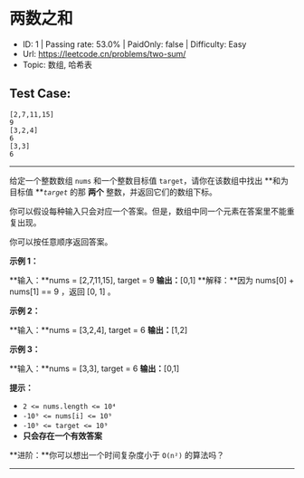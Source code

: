 # 两数之和                                                          

* ID: 1       | Passing rate: 53.0% | PaidOnly: false  | Difficulty: Easy
* Url: https://leetcode.cn/problems/two-sum/
* Topic: 数组, 哈希表

## Test Case:

```
[2,7,11,15]
9
[3,2,4]
6
[3,3]
6
```

---

给定一个整数数组 `nums` 和一个整数目标值 `target`，请你在该数组中找出
**和为目标值 ***`target`* 的那 **两个** 整数，并返回它们的数组下标。

你可以假设每种输入只会对应一个答案。但是，数组中同一个元素在答案里不能重复出现。

你可以按任意顺序返回答案。


**示例 1：**

**输入：**nums = [2,7,11,15], target = 9
**输出：**[0,1]
**解释：**因为 nums[0] + nums[1] == 9 ，返回 [0, 1] 。

**示例 2：**

**输入：**nums = [3,2,4], target = 6
**输出：**[1,2]

**示例 3：**

**输入：**nums = [3,3], target = 6
**输出：**[0,1]


**提示：**

* `2 <= nums.length <= 10⁴`
* `-10⁹ <= nums[i] <= 10⁹`
* `-10⁹ <= target <= 10⁹`
* **只会存在一个有效答案**


**进阶：**你可以想出一个时间复杂度小于 `O(n²)` 的算法吗？

---